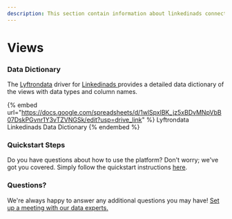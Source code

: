 ```yaml
---
description: This section contain information about linkedinads connector views information
---
```


# Views

### Data Dictionary

The [Lyftrondata](https://www.lyftrondata.com/) driver for [Linkedinads](https://www.lyftrondata.com/integration/marketing-analytics/linkedin-ads//)[ ](https://www.lyftrondata.com/integration/linkedinads/)provides a detailed data dictionary of the views with data types and column names.

{% embed url="https://docs.google.com/spreadsheets/d/1wlSpxlBK_jz5xBDvMNpVbB07DskPGvnr1Y3vTZVNGSk/edit?usp=drive_link" %}
Lyftrondata Linkedinads Data Dictionary
{% endembed %}

### Quickstart Steps

Do you have questions about how to use the platform? Don't worry; we've got you covered. Simply follow the quickstart instructions [here](../README.md).

### Questions? <a href="#questions" id="questions"></a>

We're always happy to answer any additional questions you may have! [Set up a meeting with our data experts.](https://www.lyftrondata.com/book-a-meeting/)



